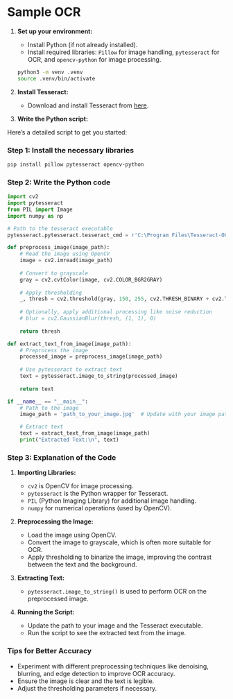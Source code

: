 Sample OCR
==========

1. **Set up your environment:**
   - Install Python (if not already installed).
   - Install required libraries: `Pillow` for image handling, `pytesseract` for OCR, and `opencv-python` for image processing.

   ```sh
   python3 -m venv .venv
   source .venv/bin/activate
   ```

2. **Install Tesseract:**
   - Download and install Tesseract from [here](https://github.com/tesseract-ocr/tesseract).

3. **Write the Python script:**

Here’s a detailed script to get you started:

### Step 1: Install the necessary libraries

```bash
pip install pillow pytesseract opencv-python
```

### Step 2: Write the Python code

```python
import cv2
import pytesseract
from PIL import Image
import numpy as np

# Path to the tesseract executable
pytesseract.pytesseract.tesseract_cmd = r'C:\Program Files\Tesseract-OCR\tesseract.exe'  # Update this path based on your installation

def preprocess_image(image_path):
    # Read the image using OpenCV
    image = cv2.imread(image_path)
    
    # Convert to grayscale
    gray = cv2.cvtColor(image, cv2.COLOR_BGR2GRAY)
    
    # Apply thresholding
    _, thresh = cv2.threshold(gray, 150, 255, cv2.THRESH_BINARY + cv2.THRESH_OTSU)
    
    # Optionally, apply additional processing like noise reduction
    # blur = cv2.GaussianBlur(thresh, (1, 1), 0)
    
    return thresh

def extract_text_from_image(image_path):
    # Preprocess the image
    processed_image = preprocess_image(image_path)
    
    # Use pytesseract to extract text
    text = pytesseract.image_to_string(processed_image)
    
    return text

if __name__ == "__main__":
    # Path to the image
    image_path = 'path_to_your_image.jpg'  # Update with your image path

    # Extract text
    text = extract_text_from_image(image_path)
    print("Extracted Text:\n", text)
```

### Step 3: Explanation of the Code

1. **Importing Libraries:**
   - `cv2` is OpenCV for image processing.
   - `pytesseract` is the Python wrapper for Tesseract.
   - `PIL` (Python Imaging Library) for additional image handling.
   - `numpy` for numerical operations (used by OpenCV).

2. **Preprocessing the Image:**
   - Load the image using OpenCV.
   - Convert the image to grayscale, which is often more suitable for OCR.
   - Apply thresholding to binarize the image, improving the contrast between the text and the background.

3. **Extracting Text:**
   - `pytesseract.image_to_string()` is used to perform OCR on the preprocessed image.

4. **Running the Script:**
   - Update the path to your image and the Tesseract executable.
   - Run the script to see the extracted text from the image.

### Tips for Better Accuracy
- Experiment with different preprocessing techniques like denoising, blurring, and edge detection to improve OCR accuracy.
- Ensure the image is clear and the text is legible.
- Adjust the thresholding parameters if necessary.
